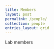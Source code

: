 ```yaml
---
title: Members
layout: post
permalink: /people/
collection: people
entries_layout: grid
---
```


Lab members
<!-- Sample document listing for the collection `_people`. -->

